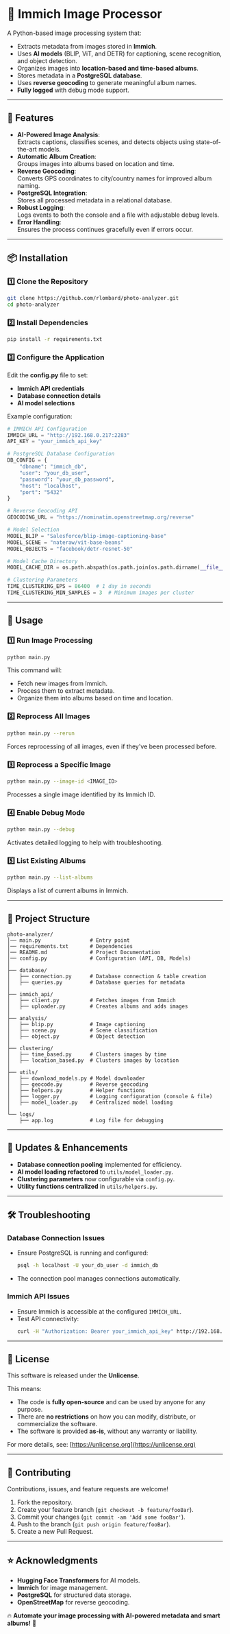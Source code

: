 # 📸 Immich Image Processor

A Python-based image processing system that:
- Extracts metadata from images stored in **Immich**.
- Uses **AI models** (BLIP, ViT, and DETR) for captioning, scene recognition, and object detection.
- Organizes images into **location-based and time-based albums**.
- Stores metadata in a **PostgreSQL database**.
- Uses **reverse geocoding** to generate meaningful album names.
- **Fully logged** with debug mode support.

---

## 🚀 Features

- **AI-Powered Image Analysis**:  
  Extracts captions, classifies scenes, and detects objects using state-of-the-art models.
- **Automatic Album Creation**:  
  Groups images into albums based on location and time.
- **Reverse Geocoding**:  
  Converts GPS coordinates to city/country names for improved album naming.
- **PostgreSQL Integration**:  
  Stores all processed metadata in a relational database.
- **Robust Logging**:  
  Logs events to both the console and a file with adjustable debug levels.
- **Error Handling**:  
  Ensures the process continues gracefully even if errors occur.

---

## 📦 Installation

### **1️⃣ Clone the Repository**
```sh
git clone https://github.com/rlombard/photo-analyzer.git
cd photo-analyzer
```

### **2️⃣ Install Dependencies**
```sh
pip install -r requirements.txt
```

### **3️⃣ Configure the Application**
Edit the **config.py** file to set:
- **Immich API credentials**
- **Database connection details**
- **AI model selections**

Example configuration:
```python
# IMMICH API Configuration
IMMICH_URL = "http://192.168.0.217:2283"
API_KEY = "your_immich_api_key"

# PostgreSQL Database Configuration
DB_CONFIG = {
    "dbname": "immich_db",
    "user": "your_db_user",
    "password": "your_db_password",
    "host": "localhost",
    "port": "5432"
}

# Reverse Geocoding API
GEOCODING_URL = "https://nominatim.openstreetmap.org/reverse"

# Model Selection
MODEL_BLIP = "Salesforce/blip-image-captioning-base"
MODEL_SCENE = "nateraw/vit-base-beans"
MODEL_OBJECTS = "facebook/detr-resnet-50"

# Model Cache Directory
MODEL_CACHE_DIR = os.path.abspath(os.path.join(os.path.dirname(__file__), "models"))

# Clustering Parameters
TIME_CLUSTERING_EPS = 86400  # 1 day in seconds
TIME_CLUSTERING_MIN_SAMPLES = 3  # Minimum images per cluster
```

---

## 🎯 Usage

### **1️⃣ Run Image Processing**
```sh
python main.py
```
This command will:
- Fetch new images from Immich.
- Process them to extract metadata.
- Organize them into albums based on time and location.

### **2️⃣ Reprocess All Images**
```sh
python main.py --rerun
```
Forces reprocessing of all images, even if they've been processed before.

### **3️⃣ Reprocess a Specific Image**
```sh
python main.py --image-id <IMAGE_ID>
```
Processes a single image identified by its Immich ID.

### **4️⃣ Enable Debug Mode**
```sh
python main.py --debug
```
Activates detailed logging to help with troubleshooting.

### **5️⃣ List Existing Albums**
```sh
python main.py --list-albums
```
Displays a list of current albums in Immich.

---

## 📂 Project Structure

```
photo-analyzer/
│── main.py                # Entry point
│── requirements.txt       # Dependencies
│── README.md              # Project Documentation
│── config.py              # Configuration (API, DB, Models)
│
├── database/
│   ├── connection.py      # Database connection & table creation
│   ├── queries.py         # Database queries for metadata
│
├── immich_api/
│   ├── client.py          # Fetches images from Immich
│   ├── uploader.py        # Creates albums and adds images
│
├── analysis/
│   ├── blip.py            # Image captioning
│   ├── scene.py           # Scene classification
│   ├── object.py          # Object detection
│
├── clustering/
│   ├── time_based.py      # Clusters images by time
│   ├── location_based.py  # Clusters images by location
│
├── utils/
│   ├── download_models.py # Model downloader
│   ├── geocode.py         # Reverse geocoding
│   ├── helpers.py         # Helper functions
│   ├── logger.py          # Logging configuration (console & file)
│   ├── model_loader.py    # Centralized model loading
│
└── logs/
    ├── app.log            # Log file for debugging
```

---

## 🚀 Updates & Enhancements

- **Database connection pooling** implemented for efficiency.
- **AI model loading refactored** to `utils/model_loader.py`.
- **Clustering parameters** now configurable via `config.py`.
- **Utility functions centralized** in `utils/helpers.py`.

---

## 🛠️ Troubleshooting

### **Database Connection Issues**
- Ensure PostgreSQL is running and configured:
  ```sh
  psql -h localhost -U your_db_user -d immich_db
  ```
- The connection pool manages connections automatically.

### **Immich API Issues**
- Ensure Immich is accessible at the configured `IMMICH_URL`.
- Test API connectivity:
  ```sh
  curl -H "Authorization: Bearer your_immich_api_key" http://192.168.0.217:2283/api/albums
  ```

---

## 📜 License
This software is released under the **Unlicense**.

This means:
- The code is **fully open-source** and can be used by anyone for any purpose.
- There are **no restrictions** on how you can modify, distribute, or commercialize the software.
- The software is provided **as-is**, without any warranty or liability.

For more details, see: [https://unlicense.org](https://unlicense.org)

---

## 🤝 Contributing
Contributions, issues, and feature requests are welcome!

1. Fork the repository.
2. Create your feature branch (`git checkout -b feature/fooBar`).
3. Commit your changes (`git commit -am 'Add some fooBar'`).
4. Push to the branch (`git push origin feature/fooBar`).
5. Create a new Pull Request.

---

## ⭐ Acknowledgments
- **Hugging Face Transformers** for AI models.
- **Immich** for image management.
- **PostgreSQL** for structured data storage.
- **OpenStreetMap** for reverse geocoding.

🔥 **Automate your image processing with AI-powered metadata and smart albums!** 🚀

